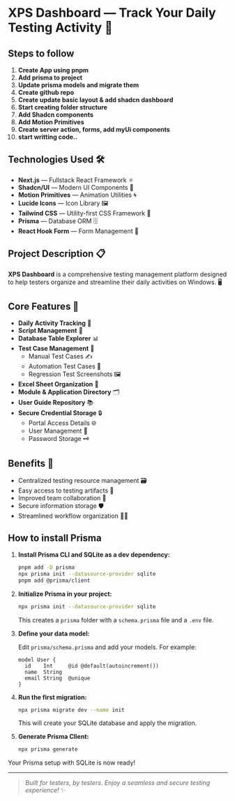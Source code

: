 # XPS Dashboard &mdash; Track Your Daily Testing Activity 🚀

## Steps to follow

1. **Create App using pnpm**
2. **Add prisma to project**
3. **Update prisma models and migrate them**
4. **Create github repo**
5. **Create update basic layout & add shadcn dashboard**
6. **Start creating folder structure**
7. **Add Shadcn components**
8. **Add Motion Primitives**
9. **Create server action, forms, add myUi components**
10. **start writting code..**

## Technologies Used 🛠️

- **Next.js** &mdash; Fullstack React Framework ⚛️
- **Shadcn/UI** &mdash; Modern UI Components 🎨
- **Motion Primitives** &mdash; Animation Utilities 🌀
- **Lucide Icons** &mdash; Icon Library 🖼️
- **Tailwind CSS** &mdash; Utility-first CSS Framework 💨
- **Prisma** &mdash; Database ORM 🗄️
- **React Hook Form** &mdash; Form Management 📝

## Project Description 📋

**XPS Dashboard** is a comprehensive testing management platform designed to help testers organize and streamline their daily activities on Windows. 🖥️

## Core Features 🌟

- **Daily Activity Tracking** 📅
- **Script Management** 📜
- **Database Table Explorer** 📊
- **Test Case Management** 🧪
  - Manual Test Cases ✍️
  - Automation Test Cases 🤖
  - Regression Test Screenshots 🖼️
- **Excel Sheet Organization** 📑
- **Module & Application Directory** 🗂️
- **User Guide Repository** 📚
- **Secure Credential Storage** 🔒
  - Portal Access Details 🌐
  - User Management 👥
  - Password Storage 🗝️

## Benefits 🎯

- Centralized testing resource management 🗃️
- Easy access to testing artifacts 🔗
- Improved team collaboration 🤝
- Secure information storage 🛡️
- Streamlined workflow organization 🏃‍♂️

## How to install Prisma

1. **Install Prisma CLI and SQLite as a dev dependency:**

   ```sh
   pnpm add -D prisma
   npx prisma init --datasource-provider sqlite
   pnpm add @prisma/client
   ```

2. **Initialize Prisma in your project:**

   ```sh
   npx prisma init --datasource-provider sqlite
   ```

   This creates a `prisma` folder with a `schema.prisma` file and a `.env` file.

3. **Define your data model:**

   Edit `prisma/schema.prisma` and add your models. For example:

   ```prisma
   model User {
     id    Int     @id @default(autoincrement())
     name  String
     email String  @unique
   }
   ```

4. **Run the first migration:**

   ```sh
   npx prisma migrate dev --name init
   ```

   This will create your SQLite database and apply the migration.

5. **Generate Prisma Client:**
   ```sh
   npx prisma generate
   ```

Your Prisma setup with SQLite is now ready!

---

> _Built for testers, by testers. Enjoy a seamless and secure testing experience!_ ✨
